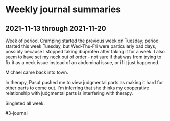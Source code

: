 # Weekly journal summaries

## 2021-11-13 through 2021-11-20

Week of period. Cramping started the previous week on Tuesday; period started this week Tuesday, but Wed-Thu-Fri were particularly bad days, possibly because I stopped taking ibuprofen after taking it for a week. I also seem to have set my neck out of order - not sure if that was from trying to fix it as a neck issue instead of an abdominal issue, or if it just happened. 

Michael came back into town. 

In therapy, Pasut pushed me to view judgmental parts as making it hard for other parts to come out. I'm inferring that she thinks my cooperative relationship with judgmental parts is interfering with therapy. 

Singleted all week. 



#3-journal